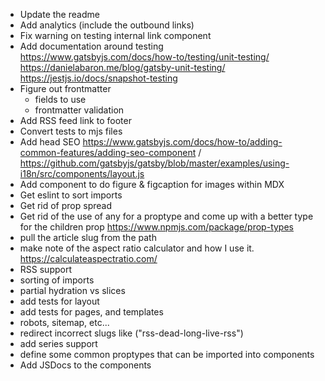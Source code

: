 
- Update the readme
- Add analytics (include the outbound links)
- Fix warning on testing internal link component
- Add documentation around testing
    https://www.gatsbyjs.com/docs/how-to/testing/unit-testing/
    https://danielabaron.me/blog/gatsby-unit-testing/
    https://jestjs.io/docs/snapshot-testing
- Figure out frontmatter
    - fields to use
    - frontmatter validation 
- Add RSS feed link to footer
- Convert tests to mjs files
- Add head SEO https://www.gatsbyjs.com/docs/how-to/adding-common-features/adding-seo-component / https://github.com/gatsbyjs/gatsby/blob/master/examples/using-i18n/src/components/layout.js
- Add component to do figure & figcaption for images within MDX
- Get eslint to sort imports
- Get rid of prop spread
- Get rid of the use of any for a proptype and come up with a better type for the children prop https://www.npmjs.com/package/prop-types
- pull the article slug from the path
- make note of the aspect ratio calculator and how I use it. https://calculateaspectratio.com/
- RSS support
- sorting of imports
- partial hydration vs slices
- add tests for layout
- add tests for pages, and templates
- robots, sitemap, etc...
- redirect incorrect slugs like ("rss-dead-long-live-rss")
- add series support
- define some common proptypes that can be imported into components
- Add JSDocs to the components